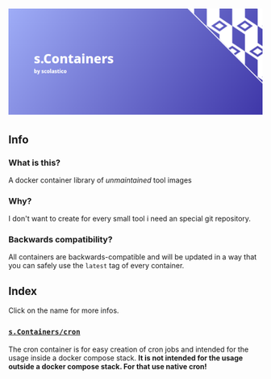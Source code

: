 # [![s.Containers](./.github/logo.png)](#)

## Info

### What is this?
A docker container library of *unmaintained* tool images

### Why?
I don't want to create for every small tool i need an special git repository.

### Backwards compatibility?
All containers are backwards-compatible and will be updated in a way that you can safely use
the `latest` tag of every container.

## Index
Click on the name for more infos.

### [`s.Containers/cron`](./src/cron)
The cron container is for easy creation of cron jobs and intended for the usage inside a
docker compose stack. **It is not intended for the usage outside a docker compose stack.
For that use native cron!**
